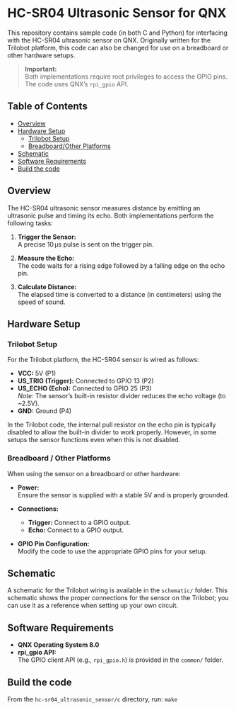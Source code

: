 # HC-SR04 Ultrasonic Sensor for QNX
 
This repository contains sample code (in both C and Python) for interfacing with the HC-SR04 ultrasonic sensor on QNX. Originally written for the Trilobot platform, this code can also be changed for use on a breadboard or other hardware setups.
 
> **Important:**  
> Both implementations require root privileges to access the GPIO pins. The code uses QNX’s `rpi_gpio` API.
 
## Table of Contents
 
- [Overview](#overview)
- [Hardware Setup](#hardware-setup)
  - [Trilobot Setup](#trilobot-setup)
  - [Breadboard/Other Platforms](#breadboardother-platforms)
- [Schematic](#schematic)
- [Software Requirements](#software-requirements)
- [Build the code](#build-the-code)

 
## Overview
 
The HC-SR04 ultrasonic sensor measures distance by emitting an ultrasonic pulse and timing its echo. Both implementations perform the following tasks:
 
1. **Trigger the Sensor:**  
   A precise 10 µs pulse is sent on the trigger pin.
 
2. **Measure the Echo:**  
   The code waits for a rising edge followed by a falling edge on the echo pin.
 
3. **Calculate Distance:**  
   The elapsed time is converted to a distance (in centimeters) using the speed of sound.


## Hardware Setup
 
### Trilobot Setup
 
For the Trilobot platform, the HC-SR04 sensor is wired as follows:
 
- **VCC:** 5V (P1)
- **US_TRIG (Trigger):** Connected to GPIO 13 (P2)
- **US_ECHO (Echo):** Connected to GPIO 25 (P3)  
  *Note:* The sensor’s built-in resistor divider reduces the echo voltage (to ~2.5V).
- **GND:** Ground (P4)
 
In the Trilobot code, the internal pull resistor on the echo pin is typically disabled to allow the built-in divider to work properly. However, in some setups the sensor functions even when this is not disabled.
 
### Breadboard / Other Platforms
 
When using the sensor on a breadboard or other hardware:
 
- **Power:**  
  Ensure the sensor is supplied with a stable 5V and is properly grounded.
 
- **Connections:**  
  - **Trigger:** Connect to a GPIO output.  
  - **Echo:** Connect to a GPIO output. 
 
- **GPIO Pin Configuration:**  
  Modify the code to use the appropriate GPIO pins for your setup.
 
## Schematic
 
A schematic for the Trilobot wiring is available in the `schematic/` folder. This schematic shows the proper connections for the sensor on the Trilobot; you can use it as a reference when setting up your own circuit.
 
## Software Requirements
 
- **QNX Operating System 8.0**
- **rpi_gpio API:**  
  The GPIO client API (e.g., `rpi_gpio.h`) is provided in the `common/` folder.  

## Build the code

From the `hc-sr04_ultrasonic_sensor/c` directory, run: `make`

